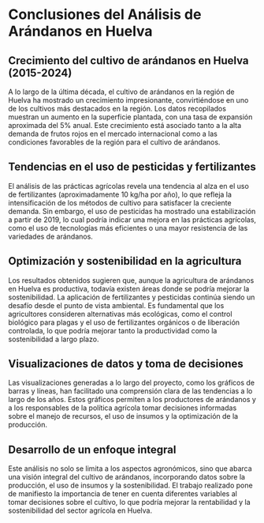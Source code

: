 # Conclusiones del Análisis de Arándanos en Huelva

##  Crecimiento del cultivo de arándanos en Huelva (2015-2024)

A lo largo de la última década, el cultivo de arándanos en la región de Huelva ha mostrado un crecimiento impresionante, convirtiéndose en uno de los cultivos más destacados en la región. Los datos recopilados muestran un aumento en la superficie plantada, con una tasa de expansión aproximada del 5% anual. Este crecimiento está asociado tanto a la alta demanda de frutos rojos en el mercado internacional como a las condiciones favorables de la región para el cultivo de arándanos.

##  Tendencias en el uso de pesticidas y fertilizantes

El análisis de las prácticas agrícolas revela una tendencia al alza en el uso de fertilizantes (aproximadamente 10 kg/ha por año), lo que refleja la intensificación de los métodos de cultivo para satisfacer la creciente demanda. Sin embargo, el uso de pesticidas ha mostrado una estabilización a partir de 2019, lo cual podría indicar una mejora en las prácticas agrícolas, como el uso de tecnologías más eficientes o una mayor resistencia de las variedades de arándanos.

##  Optimización y sostenibilidad en la agricultura

Los resultados obtenidos sugieren que, aunque la agricultura de arándanos en Huelva es productiva, todavía existen áreas donde se podría mejorar la sostenibilidad. La aplicación de fertilizantes y pesticidas continúa siendo un desafío desde el punto de vista ambiental. Es fundamental que los agricultores consideren alternativas más ecológicas, como el control biológico para plagas y el uso de fertilizantes orgánicos o de liberación controlada, lo que podría mejorar tanto la productividad como la sostenibilidad a largo plazo.

##  Visualizaciones de datos y toma de decisiones

Las visualizaciones generadas a lo largo del proyecto, como los gráficos de barras y líneas, han facilitado una comprensión clara de las tendencias a lo largo de los años. Estos gráficos permiten a los productores de arándanos y a los responsables de la política agrícola tomar decisiones informadas sobre el manejo de recursos, el uso de insumos y la optimización de la producción.

##  Desarrollo de un enfoque integral

Este análisis no solo se limita a los aspectos agronómicos, sino que abarca una visión integral del cultivo de arándanos, incorporando datos sobre la producción, el uso de insumos y la sostenibilidad. El trabajo realizado pone de manifiesto la importancia de tener en cuenta diferentes variables al tomar decisiones sobre el cultivo, lo que podría mejorar la rentabilidad y la sostenibilidad del sector agrícola en Huelva.
